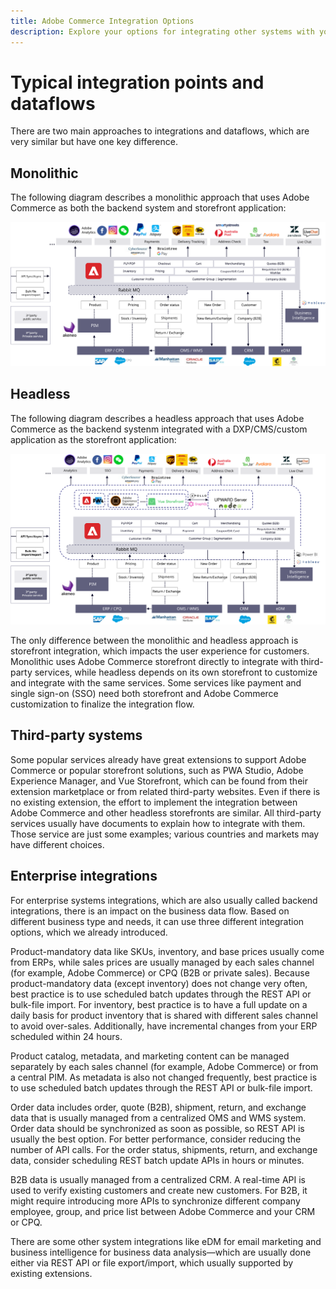 ```yaml
---
title: Adobe Commerce Integration Options
description: Explore your options for integrating other systems with your Adobe Commerce implementation.
---
```


# Typical integration points and dataflows

There are two main approaches to integrations and dataflows, which are very similar but have one key difference.

## Monolithic 

The following diagram describes a monolithic approach that uses Adobe Commerce as both the backend system and storefront application:

![Adobe Commerce monolith diagram](../../assets/playbooks/integration-monolith.svg)

## Headless 

The following diagram describes a headless approach that uses Adobe Commerce as the backend systenm integrated with a DXP/CMS/custom application as the storefront application:

![Adobe Commerce headless diagram](../../assets/playbooks/integration-headless.svg)

The only difference between the monolithic and headless approach is storefront integration, which impacts the user experience for customers. Monolithic uses Adobe Commerce storefront directly to integrate with third-party services, while headless depends on its own storefront to customize and integrate with the same services. Some services like payment and single sign-on (SSO) need both storefront and Adobe Commerce customization to finalize the integration flow.

## Third-party systems

Some popular services already have great extensions to support Adobe Commerce or popular storefront solutions, such as PWA Studio, Adobe Experience Manager, and Vue Storefront, which can be found from their extension marketplace or from related third-party websites. Even if there is no existing extension, the effort to implement the integration between Adobe Commerce and other headless storefronts are similar. All third-party services usually have documents to explain how to integrate with them. Those service are just some examples; various countries and markets may have different choices.

## Enterprise integrations

For enterprise systems integrations, which are also usually called backend integrations, there is an impact on the business data flow. Based on different business type and needs, it can use three different integration options, which we already introduced.

Product-mandatory data like SKUs, inventory, and base prices usually come from ERPs, while sales prices are usually managed by each sales channel (for example, Adobe Commerce) or CPQ (B2B or private sales). Because product-mandatory data (except inventory) does not change very often, best practice is to use scheduled batch updates through the REST API or bulk-file import. For inventory, best practice is to have a full update on a daily basis for product inventory that is shared with different sales channel to avoid over-sales. Additionally, have incremental changes from your ERP scheduled within 24 hours.

Product catalog, metadata, and marketing content can be managed separately by each sales channel (for example, Adobe Commerce) or from a central PIM. As metadata is also not changed frequently, best practice is to use scheduled batch updates through the REST API or bulk-file import.

Order data includes order, quote (B2B), shipment, return, and exchange data that is usually managed from a centralized OMS and WMS system. Order data should be synchronized as soon as possible, so REST API is usually the best option. For better performance, consider reducing the number of API calls. For the order status, shipments, return, and exchange data, consider scheduling REST batch update APIs in hours or minutes.

B2B data is usually managed from a centralized CRM. A real-time API is used to verify existing customers and create new customers. For B2B, it might require introducing more APIs to synchronize different company employee, group, and price list between Adobe Commerce and your CRM or CPQ.

There are some other system integrations like eDM for email marketing and business intelligence for business data analysis—which are usually done either via REST API or file export/import, which usually supported by existing extensions.
